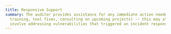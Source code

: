 ```yaml
---
title: Responsive Support
summary: The auditor provides assistance for any immediate action needed (spot
  training, tool fixes, consulting on upcoming projects) -- this may also
  involve addressing vulnerabilities that triggered an incident response.
---
```

